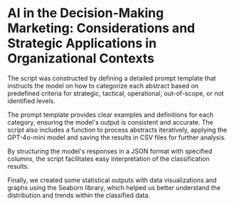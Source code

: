 # AI in the Decision-Making Marketing: Considerations and Strategic Applications in Organizational Contexts
The script was constructed by defining a detailed prompt template that instructs the model on how to categorize each abstract based on predefined criteria for strategic, tactical, operational, out-of-scope, or not identified levels. 

The prompt template provides clear examples and definitions for each category, ensuring the model's output is consistent and accurate. The script also includes a function to process abstracts iteratively, applying the GPT-4o-mini model and saving the results in CSV files for further analysis. 

By structuring the model's responses in a JSON format with specified columns, the script facilitates easy interpretation of the classification results.

Finally, we created some statistical outputs with data visualizations and graphs using the Seaborn library, which helped us better understand the distribution and trends within the classified data.
